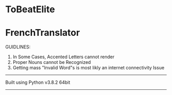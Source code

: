 # ToBeatElite
# FrenchTranslator

GUIDLINES:
1) In Some Cases, Accented Letters cannot render
2) Proper Nouns cannot be Recognized
3) Getting mass "Invalid Word"s is most likly an internet connectivity Issue

---------------------------------------------------------------------

Built using Python v3.8.2 64bit

---------------------------------------------------------------------

